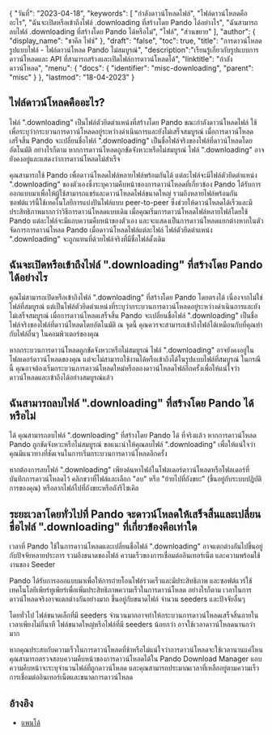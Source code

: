 {
"วันที่": "2023-04-18",
  "keywords": [
"กำลังดาวน์โหลดไฟล์",
"ไฟล์ดาวน์โหลดคืออะไร",
"ฉันจะเปิดหรือเข้าถึงไฟล์ .downloading ที่สร้างโดย Pando ได้อย่างไร",
"ฉันสามารถลบไฟล์ .downloading ที่สร้างโดย Pando ได้หรือไม่",
"ไฟล์",
"ส่วนขยาย"
],
  "author": {
"display_name": "ชาคีล ไฟซ์"
},
"draft": "false",
"toc": true,
"title": "การดาวน์โหลดรูปแบบไฟล์ - ไฟล์ดาวน์โหลด Pando ไม่สมบูรณ์",
  "description":"เรียนรู้เกี่ยวกับรูปแบบการดาวน์โหลดและ API ที่สามารถสร้างและเปิดไฟล์การดาวน์โหลดได้",
"linktitle": "กำลังดาวน์โหลด",
  "menu": {
    "docs": {
      "identifier": "misc-downloading",
      "parent": "misc"
}
},
"lastmod": "18-04-2023"
}

## ไฟล์ดาวน์โหลดคืออะไร?

ไฟล์ ".downloading" เป็นไฟล์ตัวยึดตำแหน่งที่สร้างโดย Pando ขณะกำลังดาวน์โหลดไฟล์ ใช้เพื่อระบุว่ากระบวนการดาวน์โหลดอยู่ระหว่างดำเนินการและยังไม่เสร็จสมบูรณ์ เมื่อการดาวน์โหลดเสร็จสิ้น Pando จะเปลี่ยนชื่อไฟล์ ".downloading" เป็นชื่อไฟล์จริงของไฟล์ที่ดาวน์โหลดโดยอัตโนมัติ อย่างไรก็ตาม หากการดาวน์โหลดถูกขัดจังหวะหรือไม่สมบูรณ์ ไฟล์ ".downloading" อาจยังคงอยู่และแสดงว่าการดาวน์โหลดไม่สำเร็จ

คุณสามารถใช้ Pando เพื่อดาวน์โหลดไฟล์หลายไฟล์พร้อมกันได้ แต่ละไฟล์จะมีไฟล์ตัวยึดตำแหน่ง ".downloading" ของตัวเองซึ่งระบุความคืบหน้าของการดาวน์โหลดที่เกี่ยวข้อง Pando ได้รับการออกแบบมาเพื่อให้ผู้ใช้สามารถแชร์และดาวน์โหลดไฟล์ขนาดใหญ่ รวมถึงหลายไฟล์พร้อมกัน ซอฟต์แวร์นี้ใช้เทคโนโลยีการแบ่งปันไฟล์แบบ peer-to-peer ซึ่งช่วยให้ดาวน์โหลดได้เร็วและมีประสิทธิภาพมากกว่าวิธีการดาวน์โหลดแบบเดิม เมื่อคุณเริ่มการดาวน์โหลดไฟล์หลายไฟล์โดยใช้ Pando แต่ละไฟล์จะมีแถบความคืบหน้าของตัวเอง และจะแสดงเป็นการดาวน์โหลดแยกต่างหากในตัวจัดการการดาวน์โหลด Pando เมื่อดาวน์โหลดไฟล์แต่ละไฟล์ ไฟล์ตัวยึดตำแหน่ง ".downloading" จะถูกแทนที่ด้วยไฟล์จริงที่มีชื่อไฟล์ดั้งเดิม

## ฉันจะเปิดหรือเข้าถึงไฟล์ ".downloading" ที่สร้างโดย Pando ได้อย่างไร

คุณไม่สามารถเปิดหรือเข้าถึงไฟล์ ".downloading" ที่สร้างโดย Pando โดยตรงได้ เนื่องจากไม่ใช่ไฟล์ที่สมบูรณ์ แต่เป็นไฟล์ตัวยึดตำแหน่งที่ระบุว่ากระบวนการดาวน์โหลดอยู่ระหว่างดำเนินการและยังไม่เสร็จสมบูรณ์ เมื่อการดาวน์โหลดเสร็จสิ้น Pando จะเปลี่ยนชื่อไฟล์ ".downloading" เป็นชื่อไฟล์จริงของไฟล์ที่ดาวน์โหลดโดยอัตโนมัติ ณ จุดนี้ คุณควรจะสามารถเข้าถึงไฟล์ได้เหมือนกับที่คุณทำกับไฟล์อื่นๆ ในคอมพิวเตอร์ของคุณ

หากกระบวนการดาวน์โหลดถูกขัดจังหวะหรือไม่สมบูรณ์ ไฟล์ ".downloading" อาจยังคงอยู่ในโฟลเดอร์ดาวน์โหลดของคุณ แต่จะไม่สามารถใช้งานได้หรือเข้าถึงได้ในรูปแบบไฟล์ที่สมบูรณ์ ในกรณีนี้ คุณอาจต้องเริ่มกระบวนการดาวน์โหลดใหม่หรือลองดาวน์โหลดไฟล์อีกครั้งเพื่อให้แน่ใจว่าดาวน์โหลดและเข้าถึงได้อย่างสมบูรณ์แล้ว

## ฉันสามารถลบไฟล์ ".downloading" ที่สร้างโดย Pando ได้หรือไม่

ได้ คุณสามารถลบไฟล์ ".downloading" ที่สร้างโดย Pando ได้ ที่จริงแล้ว หากการดาวน์โหลด Pando ถูกขัดจังหวะหรือไม่สมบูรณ์ ขอแนะนำให้คุณลบไฟล์ ".downloading" เพื่อให้แน่ใจว่าคุณมีแนวทางที่ชัดเจนในการเริ่มกระบวนการดาวน์โหลดอีกครั้ง

หากต้องการลบไฟล์ ".downloading" เพียงค้นหาไฟล์ในโฟลเดอร์ดาวน์โหลดหรือโฟลเดอร์ที่บันทึกการดาวน์โหลดไว้ คลิกขวาที่ไฟล์และเลือก "ลบ" หรือ "ย้ายไปที่ถังขยะ" (ขึ้นอยู่กับระบบปฏิบัติการของคุณ) หรือลากไฟล์ไปที่ถังขยะหรือถังรีไซเคิล

## ระยะเวลาโดยทั่วไปที่ Pando จะดาวน์โหลดให้เสร็จสิ้นและเปลี่ยนชื่อไฟล์ ".downloading" ที่เกี่ยวข้องคือเท่าใด

เวลาที่ Pando ใช้ในการดาวน์โหลดและเปลี่ยนชื่อไฟล์ ".downloading" อาจแตกต่างกันไปขึ้นอยู่กับปัจจัยหลายประการ รวมถึงขนาดของไฟล์ ความเร็วของการเชื่อมต่ออินเทอร์เน็ต และความพร้อมใช้งานของ Seeder

Pando ได้รับการออกแบบมาเพื่อให้การถ่ายโอนไฟล์รวดเร็วและมีประสิทธิภาพ และซอฟต์แวร์ใช้เทคโนโลยีเพียร์ทูเพียร์เพื่อเพิ่มประสิทธิภาพความเร็วในการดาวน์โหลด อย่างไรก็ตาม เวลาในการดาวน์โหลดจริงอาจแตกต่างกันอย่างมาก ขึ้นอยู่กับขนาดไฟล์ จำนวน seeders และปัจจัยอื่นๆ

โดยทั่วไป ไฟล์ขนาดเล็กที่มี seeders จำนวนมากอาจทำให้กระบวนการดาวน์โหลดเสร็จสิ้นภายในเวลาเพียงไม่กี่นาที ไฟล์ขนาดใหญ่หรือไฟล์ที่มี seeders น้อยกว่า อาจใช้เวลาดาวน์โหลดนานกว่ามาก

หากคุณประสบกับความเร็วในการดาวน์โหลดที่ช้าหรือไม่แน่ใจว่าการดาวน์โหลดจะใช้เวลานานแค่ไหน คุณสามารถตรวจสอบความคืบหน้าของการดาวน์โหลดได้ใน Pando Download Manager แถบความคืบหน้าจะระบุจำนวนไฟล์ที่ถูกดาวน์โหลด และคุณสามารถประมาณเวลาที่เหลืออยู่ตามความเร็วการเชื่อมต่ออินเทอร์เน็ตและขนาดการดาวน์โหลด

## อ้างอิง
* [แพนโด้](https://download.cnet.com/Pando/3000-2196_4-10546621.html)


